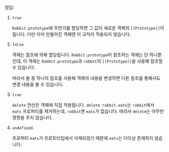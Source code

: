 
정답:

1. `true`

    `Rabbit.prototype`에 무언가를 할당하면 그 값이 새로운 객체의 `[[Prototype]]`이 됩니다. 다만 이미 만들어진 객체엔 이 규칙이 적용되지 않습니다.

2. `false`

    객체는 참조에 의해 할당됩니다. `Rabbit.prototype`이 참조하는 객체는 단 하나뿐인데, 이 객체는 `Rabbit.prototype`과 `rabbit`의 `[[Prototype]]`을 사용해 참조할 수 있습니다.

    따라서 둘 중 하나의 참조를 사용해 객체의 내용을 변경하면 다른 참조를 통해서도 변경 내용을 볼 수 있습니다.

3. `true`

    `delete` 연산은 객체에 직접 적용됩니다. `delete rabbit.eats`는 `rabbit`에서 `eats` 프로퍼티를 제거하는데, `rabbit`엔 `eats`가 없습니다. 따라서 `delete`는 아무런 영향을 주지 않습니다.

4. `undefined`.

    프로퍼티 `eats`가 프로토타입에서 삭제되었기 때문에 `eats`는 더이상 존재하지 않습니다.
